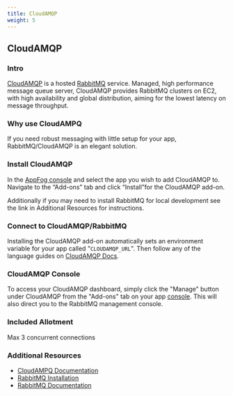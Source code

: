 ```yaml
---
title: CloudAMQP
weight: 5
---
```


## CloudAMQP

### Intro

[CloudAMQP](http://www.cloudamqp.com) is a hosted [RabbitMQ](http://www.rabbitmq.com) service.  Managed, high performance message queue server, CloudAMQP provides RabbitMQ clusters on EC2, with high availability and global distribution, aiming for the lowest latency on message throughput.

### Why use CloudAMPQ

If you need robust messaging with little setup for your app, RabbitMQ/CloudAMQP is an elegant solution.

### Install CloudAMQP

In the [AppFog console](https://console.appfog.com/) and select the app you wish to add CloudAMQP to.
Navigate to the “Add-ons” tab and click “Install”for the CloudAMQP add-on.

Additionally if you may need to install RabbitMQ for local development see the link in Additional Resources for instructions.

### Connect to CloudAMQP/RabbitMQ

Installing the CloudAMQP add-on automatically sets an environment variable for your app called "`CLOUDAMQP_URL`". Then follow any of the language guides on [CloudAMQP Docs](http://www.cloudamqp.com/docs.html).

### CloudAMQP Console

To access your CloudAMQP dashboard, simply click the "Manage" button under CloudAMQP from the "Add-ons" tab on your app [console](https://console.appfog.com/). This will also direct you to the RabbitMQ management console.

### Included Allotment

Max 3 concurrent connections

### Additional Resources
* [CloudAMPQ Documentation](http://www.cloudamqp.com/docs/index.html)
* [RabbitMQ Installation](http://www.rabbitmq.com/download.html)
* [RabbitMQ Documentation](http://www.rabbitmq.com/documentation.html)
